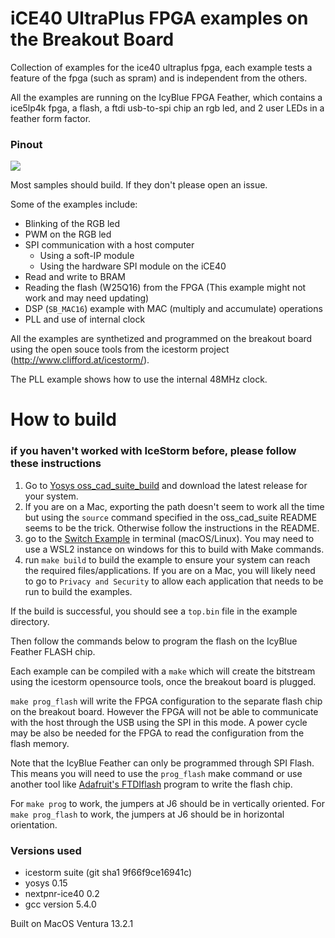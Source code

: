 # iCE40 UltraPlus FPGA examples on the Breakout Board

Collection of examples for the ice40 ultraplus fpga, each example tests a feature of the fpga (such as spram) and is independent from the others.

All the examples are running on the IcyBlue FPGA Feather,
which contains a ice5lp4k fpga, a flash, a ftdi usb-to-spi chip an rgb led, and 2 user LEDs in a feather form factor.

### Pinout
<image src="https://github.com/skerr92/ice5lp4k_examples/blob/master/images/IcyBlue%20Pinout.jpg">

Most samples should build. If they don't please open an issue.

Some of the examples include:
- Blinking of the RGB led
- PWM on the RGB led
- SPI communication with a host computer
   - Using a soft-IP module
   - Using the hardware SPI module on the iCE40
- Read and write to BRAM
- Reading the flash (W25Q16) from the FPGA (This example might not work and may need updating)
- DSP (`SB_MAC16`) example with MAC (multiply and accumulate) operations
- PLL and use of internal clock

All the examples are synthetized and programmed on the breakout board using the open souce tools from the icestorm project (http://www.clifford.at/icestorm/).

The PLL example shows how to use the internal 48MHz clock.

# How to build

### if you haven't worked with IceStorm before, please follow these instructions

1. Go to [Yosys oss_cad_suite_build](https://github.com/YosysHQ/oss-cad-suite-build) and download the latest release for your system.
2. If you are on a Mac, exporting the path doesn't seem to work all the time but using the `source` command specified in the oss_cad_suite README seems to be the trick. Otherwise follow the instructions in the README.
3. go to the [Switch Example](https://github.com/skerr92/ice5lp4k_examples/tree/master/switch) in terminal (macOS/Linux). You may need to use a WSL2 instance on windows for this to build with Make commands.
4. run `make build` to build the example to ensure your system can reach the required files/applications. If you are on a Mac, you will likely need to go to `Privacy and Security` to allow each application that needs to be run to build the examples.

If the build is successful, you should see a `top.bin` file in the example directory.

Then follow the commands below to program the flash on the IcyBlue Feather FLASH chip.

Each example can be compiled with a `make` which will create the
bitstream using the icestorm opensource tools, once the breakout board
is plugged.

`make prog_flash` will write the FPGA configuration to the separate
flash chip on the breakout board. However the FPGA will not be able to
communicate with the host through the USB using the SPI in this mode. A
power cycle may be also be needed for the FPGA to read the configuration
from the flash memory.

Note that the IcyBlue Feather can only be programmed through SPI Flash. This means you will need to use the `prog_flash` make command or use another tool like [Adafruit's FTDIflash](https://learn.adafruit.com/programming-spi-flash-prom-with-an-ft232h-breakout) program to write the flash chip.

For `make prog` to work, the jumpers at J6 should be in vertically
oriented. For `make prog_flash` to work, the jumpers at J6 should be in
horizontal orientation.

### Versions used

- icestorm suite (git sha1 9f66f9ce16941c)
- yosys 0.15
- nextpnr-ice40 0.2
- gcc version 5.4.0  

Built on MacOS Ventura 13.2.1
